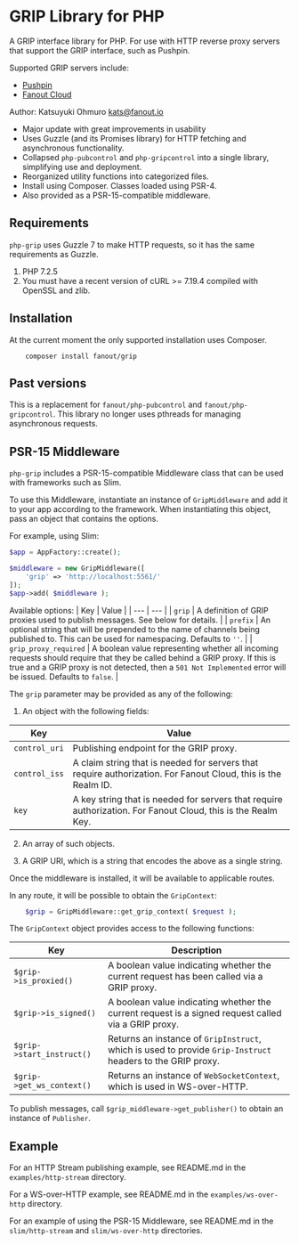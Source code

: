 # GRIP Library for PHP

A GRIP interface library for PHP.  For use with HTTP reverse proxy servers
that support the GRIP interface, such as Pushpin.

Supported GRIP servers include:

* [Pushpin](http://pushpin.org/)
* [Fanout Cloud](https://fanout.io/cloud/)

Author: Katsuyuki Ohmuro <kats@fanout.io>

- Major update with great improvements in usability
- Uses Guzzle (and its Promises library) for HTTP fetching and asynchronous functionality.
- Collapsed `php-pubcontrol` and `php-gripcontrol` into a single library,
  simplifying use and deployment.
- Reorganized utility functions into categorized files.
- Install using Composer.  Classes loaded using PSR-4.
- Also provided as a PSR-15-compatible middleware.

## Requirements

`php-grip` uses Guzzle 7 to make HTTP requests, so it has the same requirements as
Guzzle.

1. PHP 7.2.5
2. You must have a recent version of cURL >= 7.19.4 compiled with OpenSSL and zlib.

## Installation

At the current moment the only supported installation uses Composer.

```
    composer install fanout/grip
```

## Past versions

This is a replacement for `fanout/php-pubcontrol` and `fanout/php-gripcontrol`.
This library no longer uses pthreads for managing asynchronous requests.

## PSR-15 Middleware

`php-grip` includes a PSR-15-compatible Middleware class that can be used
with frameworks such as Slim.

To use this Middleware, instantiate an instance of `GripMiddleware` and add it
to your app according to the framework.  When instantiating this object,
pass an object that contains the options.

For example, using Slim:
```php
$app = AppFactory::create();

$middleware = new GripMiddleware([
    'grip' => 'http://localhost:5561/'
]);
$app->add( $middleware );
```

Available options:
| Key | Value |
| --- | --- |
| `grip` | A definition of GRIP proxies used to publish messages. See below for details. |
| `prefix` | An optional string that will be prepended to the name of channels being published to. This can be used for namespacing. Defaults to `''`. |
| `grip_proxy_required` | A boolean value representing whether all incoming requests should require that they be called behind a GRIP proxy.  If this is true and a GRIP proxy is not detected, then a `501 Not Implemented` error will be issued. Defaults to `false`. |

The `grip` parameter may be provided as any of the following:

1. An object with the following fields:

| Key | Value |
| --- | --- |
| `control_uri` | Publishing endpoint for the GRIP proxy. |
| `control_iss` | A claim string that is needed for servers that require authorization. For Fanout Cloud, this is the Realm ID. |
| `key` | A key string that is needed for servers that require authorization. For Fanout Cloud, this is the Realm Key. |

2. An array of such objects.

3. A GRIP URI, which is a string that encodes the above as a single string.

Once the middleware is installed, it will be available to applicable routes.

In any route, it will be possible to obtain the `GripContext`:

```php
    $grip = GripMiddleware::get_grip_context( $request );
```

The `GripContext` object provides access to the following functions:

| Key | Description |
| --- | --- |
| `$grip->is_proxied()` | A boolean value indicating whether the current request has been called via a GRIP proxy. |
| `$grip->is_signed()` | A boolean value indicating whether the current request is a signed request called via a GRIP proxy. |
| `$grip->start_instruct()` | Returns an instance of `GripInstruct`, which is used to provide `Grip-Instruct` headers to the GRIP proxy. |
| `$grip->get_ws_context()` | Returns an instance of `WebSocketContext`, which is used in WS-over-HTTP. |

To publish messages, call `$grip_middleware->get_publisher()` to obtain an instance of
`Publisher`.

## Example

For an HTTP Stream publishing example,
see README.md in the `examples/http-stream` directory.

For a WS-over-HTTP example,
see README.md in the `examples/ws-over-http` directory.

For an example of using the PSR-15 Middleware,
see README.md in the `slim/http-stream` and `slim/ws-over-http` directories.
